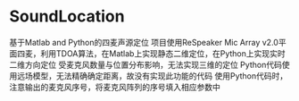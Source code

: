 # SoundLocation
基于Matlab and Python的四麦声源定位
项目使用ReSpeaker Mic Array v2.0平面四麦，利用TDOA算法，在Matlab上实现静态二维定位，在Python上实现实时二维方向定位
受麦克风数量与位置分布影响，无法实现三维的定位
Python代码使用远场模型，无法精确确定距离，故没有实现此功能的代码
使用Python代码时，注意输出的麦克风序号，将麦克风阵列的序号填入相应参数中
